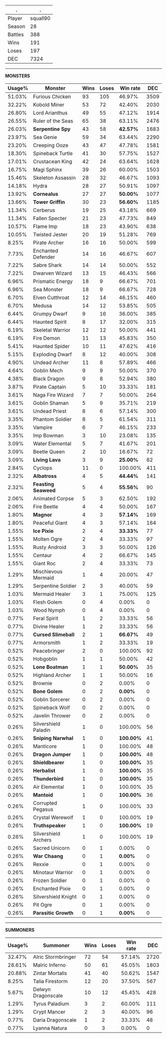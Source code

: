 .|.
|-|-
Player|squall90
Season|28
Battles|388
Wins|191
Loses|197
DEC|7324

---
**MONSTERS**

Usage%|Monster|Wins|Loses|Win rate|DEC|
-|-|-|-|-|-|
51.03%|Furious Chicken|93|105|46.97%|3509|
32.22%|Kobold Miner|53|72|42.40%|2030|
26.80%|Lord Arianthus|49|55|47.12%|1914|
26.55%|Ruler of the Seas|65|38|63.11%|2476|
26.03%|**Serpentine Spy**|43|58|**42.57%**|1683|
23.97%|Sea Genie|59|34|63.44%|2290|
23.20%|Creeping Ooze|43|47|47.78%|1581|
18.30%|Spineback Turtle|41|30|57.75%|1527|
17.01%|Crustacean King|42|24|63.64%|1628|
16.75%|Magi Sphinx|39|26|60.00%|1503|
15.46%|Skeleton Assassin|28|32|46.67%|1093|
14.18%|Hydra|28|27|50.91%|1097|
13.92%|**Cornealus**|27|27|**50.00%**|1077|
13.66%|**Tower Griffin**|30|23|**56.60%**|1185|
11.34%|Cerberus|19|25|43.18%|669|
11.34%|Fallen Specter|21|23|47.73%|849|
10.57%|Flame Imp|18|23|43.90%|638|
10.05%|Twisted Jester|20|19|51.28%|769|
8.25%|Pirate Archer|16|16|50.00%|599|
7.73%|Enchanted Defender|14|16|46.67%|607|
7.22%|Sabre Shark|14|14|50.00%|552|
7.22%|Dwarven Wizard|13|15|46.43%|566|
6.96%|Prismatic Energy|18|9|66.67%|701|
6.96%|Sea Monster|18|9|66.67%|728|
6.70%|Elven Cutthroat|12|14|46.15%|460|
6.70%|Medusa|14|12|53.85%|505|
6.44%|Grumpy Dwarf|9|16|36.00%|385|
6.44%|Haunted Spirit|8|17|32.00%|315|
6.19%|Skeletal Warrior|12|12|50.00%|441|
6.19%|Fire Demon|11|13|45.83%|350|
5.41%|Haunted Spider|10|11|47.62%|416|
5.15%|Exploding Dwarf|8|12|40.00%|308|
4.90%|Undead Archer|11|8|57.89%|466|
4.64%|Goblin Mech|9|9|50.00%|370|
4.38%|Black Dragon|9|8|52.94%|380|
3.87%|Pirate Captain|5|10|33.33%|181|
3.61%|Naga Fire Wizard|7|7|50.00%|264|
3.61%|Goblin Shaman|5|9|35.71%|219|
3.61%|Undead Priest|8|6|57.14%|300|
3.35%|Phantom Soldier|8|5|61.54%|311|
3.35%|Vampire|6|7|46.15%|233|
3.35%|Imp Bowman|3|10|23.08%|135|
3.09%|Water Elemental|5|7|41.67%|201|
3.09%|Beetle Queen|2|10|16.67%|72|
3.09%|**Living Lava**|3|9|**25.00%**|82|
2.84%|Cyclops|11|0|100.00%|411|
2.32%|**Albatross**|4|5|**44.44%**|141|
2.32%|**Feasting Seaweed**|5|4|**55.56%**|90|
2.06%|Animated Corpse|5|3|62.50%|192|
2.06%|Fire Beetle|4|4|50.00%|167|
1.80%|**Magnor**|4|3|**57.14%**|169|
1.80%|Peaceful Giant|4|3|57.14%|164|
1.55%|**Ice Pixie**|2|4|**33.33%**|77|
1.55%|Molten Ogre|2|4|33.33%|97|
1.55%|Rusty Android|3|3|50.00%|126|
1.55%|Centaur|4|2|66.67%|145|
1.55%|Giant Roc|2|4|33.33%|73|
1.29%|Mischievous Mermaid|1|4|20.00%|47|
1.29%|Serpentine Soldier|2|3|40.00%|59|
1.03%|Mermaid Healer|3|1|75.00%|125|
1.03%|Flesh Golem|0|4|0.00%|0|
1.03%|Wood Nymph|0|4|0.00%|0|
0.77%|Feral Spirit|1|2|33.33%|56|
0.77%|Divine Healer|1|2|33.33%|56|
0.77%|**Cursed Slimeball**|2|1|**66.67%**|49|
0.77%|Armorsmith|1|2|33.33%|19|
0.52%|Peacebringer|2|0|100.00%|92|
0.52%|Hobgoblin|1|1|50.00%|42|
0.52%|**Lone Boatman**|1|1|**50.00%**|35|
0.52%|Highland Archer|1|1|50.00%|16|
0.52%|Brownie|0|2|0.00%|0|
0.52%|**Bone Golem**|0|2|**0.00%**|0|
0.52%|Goblin Sorcerer|0|2|0.00%|0|
0.52%|Spineback Wolf|0|2|0.00%|0|
0.52%|Javelin Thrower|0|2|0.00%|0|
0.26%|Silvershield Paladin|1|0|100.00%|56|
0.26%|**Sniping Narwhal**|1|0|**100.00%**|41|
0.26%|Manticore|1|0|100.00%|48|
0.26%|**Dragon Jumper**|1|0|**100.00%**|48|
0.26%|**Shieldbearer**|1|0|**100.00%**|35|
0.26%|**Herbalist**|1|0|**100.00%**|35|
0.26%|**Thunderbird**|1|0|**100.00%**|35|
0.26%|Air Elemental|1|0|100.00%|35|
0.26%|**Mantoid**|1|0|**100.00%**|36|
0.26%|Corrupted Pegasus|1|0|100.00%|33|
0.26%|Crystal Werewolf|1|0|100.00%|19|
0.26%|**Truthspeaker**|1|0|**100.00%**|19|
0.26%|Silvershield Archers|1|0|100.00%|19|
0.26%|Sacred Unicorn|0|1|0.00%|0|
0.26%|**War Chaang**|0|1|**0.00%**|0|
0.26%|Rexxie|0|1|0.00%|0|
0.26%|Minotaur Warrior|0|1|0.00%|0|
0.26%|Frozen Soldier|0|1|0.00%|0|
0.26%|Enchanted Pixie|0|1|0.00%|0|
0.26%|Silvershield Knight|0|1|0.00%|0|
0.26%|Pit Ogre|0|1|0.00%|0|
0.26%|**Parasitic Growth**|0|1|**0.00%**|0|

---
**SUMMONERS**

Usage%|Summoner|Wins|Loses|Win rate|DEC|
-|-|-|-|-|-|
32.47%|Alric Stormbringer|72|54|57.14%|2720|
28.61%|Malric Inferno|50|61|45.05%|1803|
20.88%|Zintar Mortalis|41|40|50.62%|1547|
8.25%|Talia Firestorm|12|20|37.50%|567|
5.67%|Delwyn Dragonscale|10|12|45.45%|428|
1.29%|Tyrus Paladium|3|2|60.00%|111|
1.29%|Crypt Mancer|2|3|40.00%|96|
0.77%|Daria Dragonscale|1|2|33.33%|48|
0.77%|Lyanna Natura|0|3|0.00%|0|
